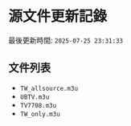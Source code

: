 # 源文件更新記錄

最後更新時間: `2025-07-25 23:31:33`

## 文件列表
- `TW_allsource.m3u`
- `UBTV.m3u`
- `TV7708.m3u`
- `TW_only.m3u`
